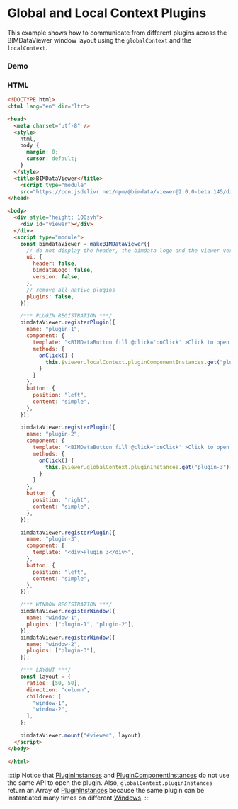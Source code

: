 # Global and Local Context Plugins

This example shows how to communicate from different plugins across the BIMDataViewer window layout using the `globalContext` and the `localContext`.

### Demo

<ClientOnly>
  <BIMDataViewer config="contextPlugins"/>
</ClientOnly>

### HTML

```html
<!DOCTYPE html>
<html lang="en" dir="ltr">

<head>
  <meta charset="utf-8" />
  <style>
    html,
    body {
      margin: 0;
      cursor: default;
    }
  </style>
  <title>BIMDataViewer</title>
    <script type="module"
    src="https://cdn.jsdelivr.net/npm/@bimdata/viewer@2.0.0-beta.145/dist/bimdata-viewer.esm.min.js"></script>
</head>

<body>
  <div style="height: 100svh">
    <div id="viewer"></div>
  </div>
  <script type="module">
    const bimdataViewer = makeBIMDataViewer({
      // do not display the header, the bimdata logo and the viewer version
      ui: {
        header: false,
        bimdataLogo: false,
        version: false,
      },
      // remove all native plugins
      plugins: false,
    });

    /*** PLUGIN REGISTRATION ***/
    bimdataViewer.registerPlugin({
      name: "plugin-1",
      component: {
        template: "<BIMDataButton fill @click='onClick' >Click to open the plugin 2</BIMDataButton>",
        methods: {
          onClick() {
            this.$viewer.localContext.pluginComponentInstances.get("plugin-2").$open();
          }
        }
      },
      button: {
        position: "left",
        content: "simple",
      },
    });

    bimdataViewer.registerPlugin({
      name: "plugin-2",
      component: {
        template: "<BIMDataButton fill @click='onClick' >Click to open the plugin 3</BIMDataButton>",
        methods: {
          onClick() {
            this.$viewer.globalContext.pluginInstances.get("plugin-3")[0].open();
          }
        }
      },
      button: {
        position: "right",
        content: "simple",
      },
    });

    bimdataViewer.registerPlugin({
      name: "plugin-3",
      component: {
        template: "<div>Plugin 3</div>",
      },
      button: {
        position: "left",
        content: "simple",
      },
    });

    /*** WINDOW REGISTRATION ***/
    bimdataViewer.registerWindow({
      name: "window-1",
      plugins: ["plugin-1", "plugin-2"],
    });
    bimdataViewer.registerWindow({
      name: "window-2",
      plugins: ["plugin-3"],
    });

    /*** LAYOUT ***/
    const layout = {
      ratios: [50, 50],
      direction: "column",
      children: [
        "window-1",
        "window-2",
      ],
    };

    bimdataViewer.mount("#viewer", layout);
  </script>
</body>

</html>
```

:::tip
Notice that [PluginInstances](../reference/plugin.html#plugin-instance) and [PluginComponentInstances](../reference/plugin.html#plugin-component) do not use the same API to open the plugin. Also, `globalContext.pluginInstances` return an Array of [PluginInstances](../reference/plugin.html#plugin-instance) because the same plugin can be instantiated many times on different [Windows](../reference/window.html).
:::